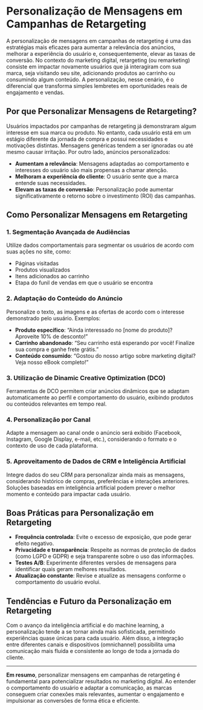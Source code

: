 # Personalização de Mensagens em Campanhas de Retargeting

A personalização de mensagens em campanhas de retargeting é uma das estratégias mais eficazes para aumentar a relevância dos anúncios, melhorar a experiência do usuário e, consequentemente, elevar as taxas de conversão. No contexto do marketing digital, retargeting (ou remarketing) consiste em impactar novamente usuários que já interagiram com sua marca, seja visitando seu site, adicionando produtos ao carrinho ou consumindo algum conteúdo. A personalização, nesse cenário, é o diferencial que transforma simples lembretes em oportunidades reais de engajamento e vendas.

## Por que Personalizar Mensagens de Retargeting?

Usuários impactados por campanhas de retargeting já demonstraram algum interesse em sua marca ou produto. No entanto, cada usuário está em um estágio diferente da jornada de compra e possui necessidades e motivações distintas. Mensagens genéricas tendem a ser ignoradas ou até mesmo causar irritação. Por outro lado, anúncios personalizados:

- **Aumentam a relevância**: Mensagens adaptadas ao comportamento e interesses do usuário são mais propensas a chamar atenção.
- **Melhoram a experiência do cliente**: O usuário sente que a marca entende suas necessidades.
- **Elevam as taxas de conversão**: Personalização pode aumentar significativamente o retorno sobre o investimento (ROI) das campanhas.

## Como Personalizar Mensagens em Retargeting

### 1. **Segmentação Avançada de Audiências**

Utilize dados comportamentais para segmentar os usuários de acordo com suas ações no site, como:

- Páginas visitadas
- Produtos visualizados
- Itens adicionados ao carrinho
- Etapa do funil de vendas em que o usuário se encontra

### 2. **Adaptação do Conteúdo do Anúncio**

Personalize o texto, as imagens e as ofertas de acordo com o interesse demonstrado pelo usuário. Exemplos:

- **Produto específico**: “Ainda interessado no [nome do produto]? Aproveite 10% de desconto!”
- **Carrinho abandonado**: “Seu carrinho está esperando por você! Finalize sua compra e ganhe frete grátis.”
- **Conteúdo consumido**: “Gostou do nosso artigo sobre marketing digital? Veja nosso eBook completo!”

### 3. **Utilização de Dinamic Creative Optimization (DCO)**

Ferramentas de DCO permitem criar anúncios dinâmicos que se adaptam automaticamente ao perfil e comportamento do usuário, exibindo produtos ou conteúdos relevantes em tempo real.

### 4. **Personalização por Canal**

Adapte a mensagem ao canal onde o anúncio será exibido (Facebook, Instagram, Google Display, e-mail, etc.), considerando o formato e o contexto de uso de cada plataforma.

### 5. **Aproveitamento de Dados de CRM e Inteligência Artificial**

Integre dados do seu CRM para personalizar ainda mais as mensagens, considerando histórico de compras, preferências e interações anteriores. Soluções baseadas em inteligência artificial podem prever o melhor momento e conteúdo para impactar cada usuário.

## Boas Práticas para Personalização em Retargeting

- **Frequência controlada**: Evite o excesso de exposição, que pode gerar efeito negativo.
- **Privacidade e transparência**: Respeite as normas de proteção de dados (como LGPD e GDPR) e seja transparente sobre o uso das informações.
- **Testes A/B**: Experimente diferentes versões de mensagens para identificar quais geram melhores resultados.
- **Atualização constante**: Revise e atualize as mensagens conforme o comportamento do usuário evolui.

## Tendências e Futuro da Personalização em Retargeting

Com o avanço da inteligência artificial e do machine learning, a personalização tende a se tornar ainda mais sofisticada, permitindo experiências quase únicas para cada usuário. Além disso, a integração entre diferentes canais e dispositivos (omnichannel) possibilita uma comunicação mais fluida e consistente ao longo de toda a jornada do cliente.

---

**Em resumo**, personalizar mensagens em campanhas de retargeting é fundamental para potencializar resultados no marketing digital. Ao entender o comportamento do usuário e adaptar a comunicação, as marcas conseguem criar conexões mais relevantes, aumentar o engajamento e impulsionar as conversões de forma ética e eficiente.